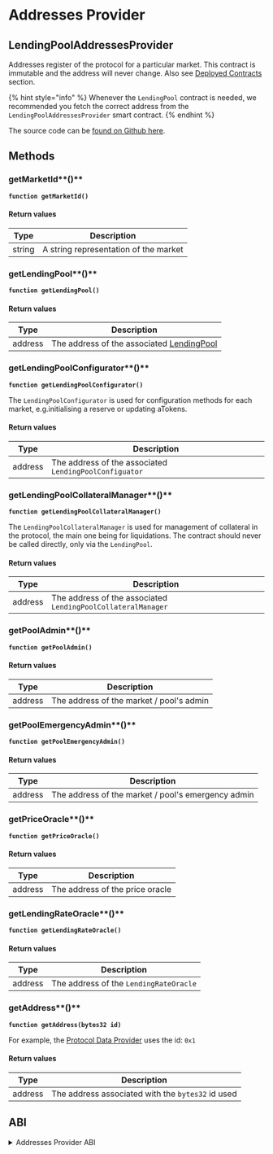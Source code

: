 # Addresses Provider

## LendingPoolAddressesProvider

Addresses register of the protocol for a particular market. This contract is immutable and the address will never change. Also see [Deployed Contracts](../../deployed-contracts/deployed-contracts.md) section.

{% hint style="info" %}
Whenever the `LendingPool` contract is needed, we recommended you fetch the correct address from the `LendingPoolAddressesProvider` smart contract.
{% endhint %}

The source code can be [found on Github here](https://github.com/aave/protocol-v2/blob/ice/mainnet-deployment-03-12-2020/contracts/protocol/configuration/LendingPoolAddressesProvider.sol).

## Methods

### getMarketId**()**

**`function getMarketId()`**

#### Return values

| Type   | Description                           |
| ------ | ------------------------------------- |
| string | A string representation of the market |

### getLendingPool**()**

**`function getLendingPool()`**

#### Return values

| Type    | Description                                                  |
| ------- | ------------------------------------------------------------ |
| address | The address of the associated [LendingPool](../lendingpool/) |

### getLendingPoolConfigurator**()**

**`function getLendingPoolConfigurator()`**

The `LendingPoolConfigurator` is used for configuration methods for each market, e.g.initialising a reserve or updating aTokens.

#### Return values

| Type    | Description                                            |
| ------- | ------------------------------------------------------ |
| address | The address of the associated `LendingPoolConfiguator` |

### getLendingPoolCollateralManager**()**

**`function getLendingPoolCollateralManager()`**

The `LendingPoolCollateralManager` is used for management of collateral in the protocol, the main one being for liquidations. The contract should never be called directly, only via the `LendingPool`.

#### Return values

| Type    | Description                                                  |
| ------- | ------------------------------------------------------------ |
| address | The address of the associated `LendingPoolCollateralManager` |

### getPoolAdmin**()**

**`function getPoolAdmin()`**

#### Return values

| Type    | Description                              |
| ------- | ---------------------------------------- |
| address | The address of the market / pool's admin |

### getPoolEmergencyAdmin**()**

**`function getPoolEmergencyAdmin()`**

#### Return values

| Type    | Description                                        |
| ------- | -------------------------------------------------- |
| address | The address of the market / pool's emergency admin |

### getPriceOracle**()**

**`function getPriceOracle()`**

#### Return values

| Type    | Description                     |
| ------- | ------------------------------- |
| address | The address of the price oracle |

### getLendingRateOracle**()**

**`function getLendingRateOracle()`**

#### Return values

| Type    | Description                            |
| ------- | -------------------------------------- |
| address | The address of the `LendingRateOracle` |

### getAddress**()**

**`function getAddress(bytes32 id)`**

For example, the [Protocol Data Provider](../protocol-data-provider/) uses the id: `0x1`

#### Return values

| Type    | Description                                       |
| ------- | ------------------------------------------------- |
| address | The address associated with the `bytes32` id used |

## ABI

<details>
<summary>Addresses Provider ABI</summary>
```
[
    {
        "inputs": [
            {
                "internalType": "string",
                "name": "marketId",
                "type": "string"
            }
        ],
        "stateMutability": "nonpayable",
        "type": "constructor"
    },
    {
        "anonymous": false,
        "inputs": [
            {
                "indexed": false,
                "internalType": "bytes32",
                "name": "id",
                "type": "bytes32"
            },
            {
                "indexed": true,
                "internalType": "address",
                "name": "newAddress",
                "type": "address"
            },
            {
                "indexed": false,
                "internalType": "bool",
                "name": "hasProxy",
                "type": "bool"
            }
        ],
        "name": "AddressSet",
        "type": "event"
    },
    {
        "anonymous": false,
        "inputs": [
            {
                "indexed": true,
                "internalType": "address",
                "name": "newAddress",
                "type": "address"
            }
        ],
        "name": "ConfigurationAdminUpdated",
        "type": "event"
    },
    {
        "anonymous": false,
        "inputs": [
            {
                "indexed": true,
                "internalType": "address",
                "name": "newAddress",
                "type": "address"
            }
        ],
        "name": "EmergencyAdminUpdated",
        "type": "event"
    },
    {
        "anonymous": false,
        "inputs": [
            {
                "indexed": true,
                "internalType": "address",
                "name": "newAddress",
                "type": "address"
            }
        ],
        "name": "LendingPoolCollateralManagerUpdated",
        "type": "event"
    },
    {
        "anonymous": false,
        "inputs": [
            {
                "indexed": true,
                "internalType": "address",
                "name": "newAddress",
                "type": "address"
            }
        ],
        "name": "LendingPoolConfiguratorUpdated",
        "type": "event"
    },
    {
        "anonymous": false,
        "inputs": [
            {
                "indexed": true,
                "internalType": "address",
                "name": "newAddress",
                "type": "address"
            }
        ],
        "name": "LendingPoolUpdated",
        "type": "event"
    },
    {
        "anonymous": false,
        "inputs": [
            {
                "indexed": true,
                "internalType": "address",
                "name": "newAddress",
                "type": "address"
            }
        ],
        "name": "LendingRateOracleUpdated",
        "type": "event"
    },
    {
        "anonymous": false,
        "inputs": [
            {
                "indexed": false,
                "internalType": "string",
                "name": "newMarketId",
                "type": "string"
            }
        ],
        "name": "MarketIdSet",
        "type": "event"
    },
    {
        "anonymous": false,
        "inputs": [
            {
                "indexed": true,
                "internalType": "address",
                "name": "previousOwner",
                "type": "address"
            },
            {
                "indexed": true,
                "internalType": "address",
                "name": "newOwner",
                "type": "address"
            }
        ],
        "name": "OwnershipTransferred",
        "type": "event"
    },
    {
        "anonymous": false,
        "inputs": [
            {
                "indexed": true,
                "internalType": "address",
                "name": "newAddress",
                "type": "address"
            }
        ],
        "name": "PriceOracleUpdated",
        "type": "event"
    },
    {
        "anonymous": false,
        "inputs": [
            {
                "indexed": false,
                "internalType": "bytes32",
                "name": "id",
                "type": "bytes32"
            },
            {
                "indexed": true,
                "internalType": "address",
                "name": "newAddress",
                "type": "address"
            }
        ],
        "name": "ProxyCreated",
        "type": "event"
    },
    {
        "inputs": [
            {
                "internalType": "bytes32",
                "name": "id",
                "type": "bytes32"
            }
        ],
        "name": "getAddress",
        "outputs": [
            {
                "internalType": "address",
                "name": "",
                "type": "address"
            }
        ],
        "stateMutability": "view",
        "type": "function"
    },
    {
        "inputs": [],
        "name": "getEmergencyAdmin",
        "outputs": [
            {
                "internalType": "address",
                "name": "",
                "type": "address"
            }
        ],
        "stateMutability": "view",
        "type": "function"
    },
    {
        "inputs": [],
        "name": "getLendingPool",
        "outputs": [
            {
                "internalType": "address",
                "name": "",
                "type": "address"
            }
        ],
        "stateMutability": "view",
        "type": "function"
    },
    {
        "inputs": [],
        "name": "getLendingPoolCollateralManager",
        "outputs": [
            {
                "internalType": "address",
                "name": "",
                "type": "address"
            }
        ],
        "stateMutability": "view",
        "type": "function"
    },
    {
        "inputs": [],
        "name": "getLendingPoolConfigurator",
        "outputs": [
            {
                "internalType": "address",
                "name": "",
                "type": "address"
            }
        ],
        "stateMutability": "view",
        "type": "function"
    },
    {
        "inputs": [],
        "name": "getLendingRateOracle",
        "outputs": [
            {
                "internalType": "address",
                "name": "",
                "type": "address"
            }
        ],
        "stateMutability": "view",
        "type": "function"
    },
    {
        "inputs": [],
        "name": "getMarketId",
        "outputs": [
            {
                "internalType": "string",
                "name": "",
                "type": "string"
            }
        ],
        "stateMutability": "view",
        "type": "function"
    },
    {
        "inputs": [],
        "name": "getPoolAdmin",
        "outputs": [
            {
                "internalType": "address",
                "name": "",
                "type": "address"
            }
        ],
        "stateMutability": "view",
        "type": "function"
    },
    {
        "inputs": [],
        "name": "getPriceOracle",
        "outputs": [
            {
                "internalType": "address",
                "name": "",
                "type": "address"
            }
        ],
        "stateMutability": "view",
        "type": "function"
    },
    {
        "inputs": [],
        "name": "owner",
        "outputs": [
            {
                "internalType": "address",
                "name": "",
                "type": "address"
            }
        ],
        "stateMutability": "view",
        "type": "function"
    },
    {
        "inputs": [],
        "name": "renounceOwnership",
        "outputs": [],
        "stateMutability": "nonpayable",
        "type": "function"
    },
    {
        "inputs": [
            {
                "internalType": "bytes32",
                "name": "id",
                "type": "bytes32"
            },
            {
                "internalType": "address",
                "name": "newAddress",
                "type": "address"
            }
        ],
        "name": "setAddress",
        "outputs": [],
        "stateMutability": "nonpayable",
        "type": "function"
    },
    {
        "inputs": [
            {
                "internalType": "bytes32",
                "name": "id",
                "type": "bytes32"
            },
            {
                "internalType": "address",
                "name": "implementationAddress",
                "type": "address"
            }
        ],
        "name": "setAddressAsProxy",
        "outputs": [],
        "stateMutability": "nonpayable",
        "type": "function"
    },
    {
        "inputs": [
            {
                "internalType": "address",
                "name": "emergencyAdmin",
                "type": "address"
            }
        ],
        "name": "setEmergencyAdmin",
        "outputs": [],
        "stateMutability": "nonpayable",
        "type": "function"
    },
    {
        "inputs": [
            {
                "internalType": "address",
                "name": "manager",
                "type": "address"
            }
        ],
        "name": "setLendingPoolCollateralManager",
        "outputs": [],
        "stateMutability": "nonpayable",
        "type": "function"
    },
    {
        "inputs": [
            {
                "internalType": "address",
                "name": "configurator",
                "type": "address"
            }
        ],
        "name": "setLendingPoolConfiguratorImpl",
        "outputs": [],
        "stateMutability": "nonpayable",
        "type": "function"
    },
    {
        "inputs": [
            {
                "internalType": "address",
                "name": "pool",
                "type": "address"
            }
        ],
        "name": "setLendingPoolImpl",
        "outputs": [],
        "stateMutability": "nonpayable",
        "type": "function"
    },
    {
        "inputs": [
            {
                "internalType": "address",
                "name": "lendingRateOracle",
                "type": "address"
            }
        ],
        "name": "setLendingRateOracle",
        "outputs": [],
        "stateMutability": "nonpayable",
        "type": "function"
    },
    {
        "inputs": [
            {
                "internalType": "string",
                "name": "marketId",
                "type": "string"
            }
        ],
        "name": "setMarketId",
        "outputs": [],
        "stateMutability": "nonpayable",
        "type": "function"
    },
    {
        "inputs": [
            {
                "internalType": "address",
                "name": "admin",
                "type": "address"
            }
        ],
        "name": "setPoolAdmin",
        "outputs": [],
        "stateMutability": "nonpayable",
        "type": "function"
    },
    {
        "inputs": [
            {
                "internalType": "address",
                "name": "priceOracle",
                "type": "address"
            }
        ],
        "name": "setPriceOracle",
        "outputs": [],
        "stateMutability": "nonpayable",
        "type": "function"
    },
    {
        "inputs": [
            {
                "internalType": "address",
                "name": "newOwner",
                "type": "address"
            }
        ],
        "name": "transferOwnership",
        "outputs": [],
        "stateMutability": "nonpayable",
        "type": "function"
    }
]
```
</details>
